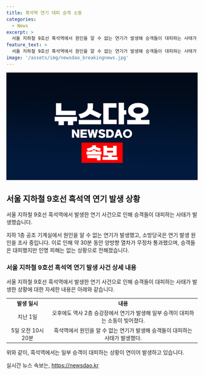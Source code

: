 ```yaml
---
title: 흑석역 연기 대피 승객 소동
categories:
  - News
excerpt: >
  서울 지하철 9호선 흑석역에서 원인을 알 수 없는 연기가 발생해 승객들이 대피하는 사태가 벌어졌다. 이로 인해 약 30분 동안 무정차 통과가 이뤄졌으며, 현재는 정상 운행 중이다. 소방당국은 연기 발생 원인을 조사 중이며, 인명 피해는 없는 것으로 전해졌다. 과거에도 이곳에서 연기 사건이 발생한 바 있어 주변 시설에 대한 안전 점검이 요구된다.
feature_text: >
  서울 지하철 9호선 흑석역에서 원인을 알 수 없는 연기가 발생해 승객들이 대피하는 사태가 벌어졌다. 이로 인해 약 30분 동안 무정차 통과가 이뤄졌으며, 현재는 정상 운행 중이다. 소방당국은 연기 발생 원인을 조사 중이며, 인명 피해는 없는 것으로 전해졌다. 과거에도 이곳에서 연기 사건이 발생한 바 있어 주변 시설에 대한 안전 점검이 요구된다.
image: '/assets/img/newsdao_breakingnews.jpg'
---
```


<p><img src="/assets/img/newsdao_breakingnews.jpg" alt="ontimetimes 속보" /></p>

<h2 data-ke-size="size26">서울 지하철 9호선 흑석역 연기 발생 상황</h2>

<p>서울 지하철 9호선 흑석역에서 발생한 연기 사건으로 인해 승객들이 대피하는 사태가 발생했습니다.</p>

<p data-ke-size="size16">지하 1층 공조 기계실에서 원인을 알 수 없는 연기가 발생했고, 소방당국은 연기 발생 원인을 조사 중입니다. 이로 인해 약 30분 동안 양방향 열차가 무정차 통과했으며, 승객들은 대피했지만 인명 피해는 없는 상황으로 전해졌습니다.</p>

<h3>서울 지하철 9호선 흑석역 연기 발생 사건 상세 내용</h3>

<p>서울 지하철 9호선 흑석역에서 발생한 연기 사건으로 인해 승객들이 대피하는 사태가 발생한 상황에 대한 자세한 내용은 아래와 같습니다.</p>

<table>
  <tr>
    <td style="text-align: center; height: 17px;"><b>발생 일시</b></td>
    <td style="text-align: center; height: 17px;"><b>내용</b></td>
  </tr>
  <tr>
    <td style="text-align: center; height: 17px;">지난 1일</td>
    <td style="text-align: center; height: 17px;">오후에도 역사 2층 승강장에서 연기가 발생해 일부 승객이 대피하는 소동이 빚어졌다.</td>
  </tr>
  <tr>
    <td style="text-align: center; height: 17px;">5일 오전 10시 20분</td>
    <td style="text-align: center; height: 17px;">흑석역에서 원인을 알 수 없는 연기가 발생해 승객들이 대피하는 사태가 발생했다.</td>
  </tr>
</table>

<p data-ke-size="size16">위와 같이, 흑석역에서는 일부 승객이 대피하는 상황이 연이어 발생하고 있습니다.</p>
실시간 뉴스 속보는, <a href="https://newsdao.kr" rel="dofollow">https://newsdao.kr</a>


